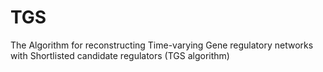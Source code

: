 # TGS
The Algorithm for reconstructing Time-varying Gene regulatory networks with Shortlisted candidate regulators (TGS algorithm)
